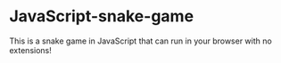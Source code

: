 # JavaScript-snake-game
This is a snake game in JavaScript that can run in your browser with no extensions!
